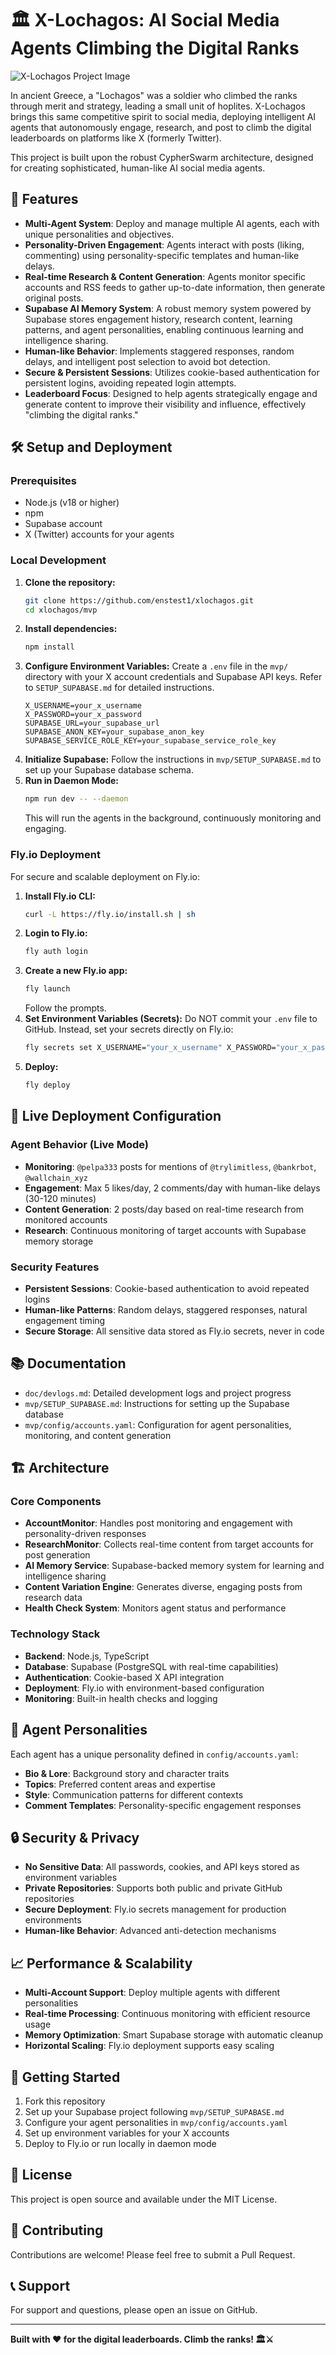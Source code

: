 # 🏛️ X-Lochagos: AI Social Media Agents Climbing the Digital Ranks

![X-Lochagos Project Image](mvp/assets/X_LOCHAGOS.png)

In ancient Greece, a "Lochagos" was a soldier who climbed the ranks through merit and strategy, leading a small unit of hoplites. X-Lochagos brings this same competitive spirit to social media, deploying intelligent AI agents that autonomously engage, research, and post to climb the digital leaderboards on platforms like X (formerly Twitter).

This project is built upon the robust CypherSwarm architecture, designed for creating sophisticated, human-like AI social media agents.

## 🚀 Features

*   **Multi-Agent System**: Deploy and manage multiple AI agents, each with unique personalities and objectives.
*   **Personality-Driven Engagement**: Agents interact with posts (liking, commenting) using personality-specific templates and human-like delays.
*   **Real-time Research & Content Generation**: Agents monitor specific accounts and RSS feeds to gather up-to-date information, then generate original posts.
*   **Supabase AI Memory System**: A robust memory system powered by Supabase stores engagement history, research content, learning patterns, and agent personalities, enabling continuous learning and intelligence sharing.
*   **Human-like Behavior**: Implements staggered responses, random delays, and intelligent post selection to avoid bot detection.
*   **Secure & Persistent Sessions**: Utilizes cookie-based authentication for persistent logins, avoiding repeated login attempts.
*   **Leaderboard Focus**: Designed to help agents strategically engage and generate content to improve their visibility and influence, effectively "climbing the digital ranks."

## 🛠️ Setup and Deployment

### Prerequisites

*   Node.js (v18 or higher)
*   npm
*   Supabase account
*   X (Twitter) accounts for your agents

### Local Development

1.  **Clone the repository:**
    ```bash
    git clone https://github.com/enstest1/xlochagos.git
    cd xlochagos/mvp
    ```
2.  **Install dependencies:**
    ```bash
    npm install
    ```
3.  **Configure Environment Variables:**
    Create a `.env` file in the `mvp/` directory with your X account credentials and Supabase API keys. Refer to `SETUP_SUPABASE.md` for detailed instructions.
    ```
    X_USERNAME=your_x_username
    X_PASSWORD=your_x_password
    SUPABASE_URL=your_supabase_url
    SUPABASE_ANON_KEY=your_supabase_anon_key
    SUPABASE_SERVICE_ROLE_KEY=your_supabase_service_role_key
    ```
4.  **Initialize Supabase:**
    Follow the instructions in `mvp/SETUP_SUPABASE.md` to set up your Supabase database schema.
5.  **Run in Daemon Mode:**
    ```bash
    npm run dev -- --daemon
    ```
    This will run the agents in the background, continuously monitoring and engaging.

### Fly.io Deployment

For secure and scalable deployment on Fly.io:

1.  **Install Fly.io CLI:**
    ```bash
    curl -L https://fly.io/install.sh | sh
    ```
2.  **Login to Fly.io:**
    ```bash
    fly auth login
    ```
3.  **Create a new Fly.io app:**
    ```bash
    fly launch
    ```
    Follow the prompts.
4.  **Set Environment Variables (Secrets):**
    Do NOT commit your `.env` file to GitHub. Instead, set your secrets directly on Fly.io:
    ```bash
    fly secrets set X_USERNAME="your_x_username" X_PASSWORD="your_x_password" SUPABASE_URL="your_supabase_url" SUPABASE_ANON_KEY="your_supabase_anon_key" SUPABASE_SERVICE_ROLE_KEY="your_supabase_service_role_key"
    ```
5.  **Deploy:**
    ```bash
    fly deploy
    ```

## 🎯 Live Deployment Configuration

### Agent Behavior (Live Mode)
- **Monitoring**: `@pelpa333` posts for mentions of `@trylimitless`, `@bankrbot`, `@wallchain_xyz`
- **Engagement**: Max 5 likes/day, 2 comments/day with human-like delays (30-120 minutes)
- **Content Generation**: 2 posts/day based on real-time research from monitored accounts
- **Research**: Continuous monitoring of target accounts with Supabase memory storage

### Security Features
- **Persistent Sessions**: Cookie-based authentication to avoid repeated logins
- **Human-like Patterns**: Random delays, staggered responses, natural engagement timing
- **Secure Storage**: All sensitive data stored as Fly.io secrets, never in code

## 📚 Documentation

*   `doc/devlogs.md`: Detailed development logs and project progress
*   `mvp/SETUP_SUPABASE.md`: Instructions for setting up the Supabase database
*   `mvp/config/accounts.yaml`: Configuration for agent personalities, monitoring, and content generation

## 🏗️ Architecture

### Core Components
- **AccountMonitor**: Handles post monitoring and engagement with personality-driven responses
- **ResearchMonitor**: Collects real-time content from target accounts for post generation
- **AI Memory Service**: Supabase-backed memory system for learning and intelligence sharing
- **Content Variation Engine**: Generates diverse, engaging posts from research data
- **Health Check System**: Monitors agent status and performance

### Technology Stack
- **Backend**: Node.js, TypeScript
- **Database**: Supabase (PostgreSQL with real-time capabilities)
- **Authentication**: Cookie-based X API integration
- **Deployment**: Fly.io with environment-based configuration
- **Monitoring**: Built-in health checks and logging

## 🤖 Agent Personalities

Each agent has a unique personality defined in `config/accounts.yaml`:
- **Bio & Lore**: Background story and character traits
- **Topics**: Preferred content areas and expertise
- **Style**: Communication patterns for different contexts
- **Comment Templates**: Personality-specific engagement responses

## 🔒 Security & Privacy

- **No Sensitive Data**: All passwords, cookies, and API keys stored as environment variables
- **Private Repositories**: Supports both public and private GitHub repositories
- **Secure Deployment**: Fly.io secrets management for production environments
- **Human-like Behavior**: Advanced anti-detection mechanisms

## 📈 Performance & Scalability

- **Multi-Account Support**: Deploy multiple agents with different personalities
- **Real-time Processing**: Continuous monitoring with efficient resource usage
- **Memory Optimization**: Smart Supabase storage with automatic cleanup
- **Horizontal Scaling**: Fly.io deployment supports easy scaling

## 🚀 Getting Started

1. Fork this repository
2. Set up your Supabase project following `mvp/SETUP_SUPABASE.md`
3. Configure your agent personalities in `mvp/config/accounts.yaml`
4. Set up environment variables for your X accounts
5. Deploy to Fly.io or run locally in daemon mode

## 📄 License

This project is open source and available under the MIT License.

## 🤝 Contributing

Contributions are welcome! Please feel free to submit a Pull Request.

## 📞 Support

For support and questions, please open an issue on GitHub.

---

**Built with ❤️ for the digital leaderboards. Climb the ranks! 🏛️⚔️**
